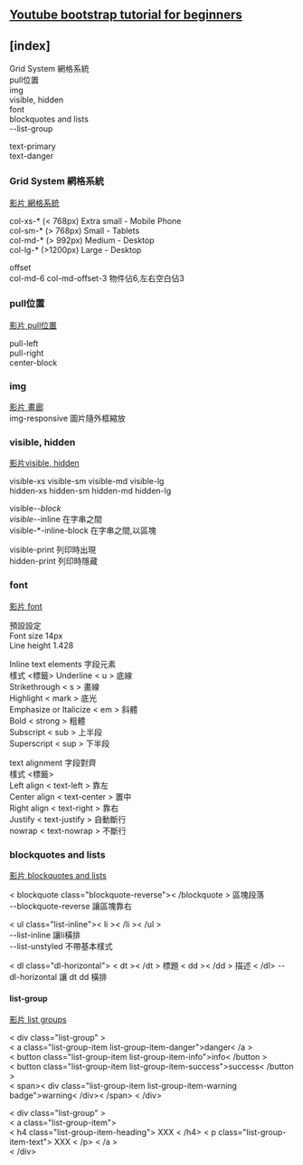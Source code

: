 ## [Youtube bootstrap tutorial for beginners](https://www.youtube.com/playlist?list=PL6n9fhu94yhXd4xnk-j5FGhHjUv1LsF0V)  

## [index]
Grid System 網格系統  
pull位置  
img  
visible, hidden  
font  
blockquotes and lists  
--list-group  


text-primary  
text-danger


### Grid System 網格系統  
[影片 網格系統](https://www.youtube.com/watch?v=GDwWmrpCa30&list=PL6n9fhu94yhXd4xnk-j5FGhHjUv1LsF0V&index=3&ab_channel=kudvenkatkudvenkat%E5%B7%B2%E9%A9%97%E8%AD%89)  

col-xs-* (< 768px) Extra small - Mobile Phone  
col-sm-* (> 768px) Small - Tablets  
col-md-* (> 992px) Medium - Desktop  
col-lg-* (>1200px) Large - Desktop  

offset  
col-md-6 col-md-offset-3  物件佔6,左右空白佔3  

### pull位置  
[影片 pull位置](https://www.youtube.com/watch?v=2-tHexxFixA&list=PL6n9fhu94yhXd4xnk-j5FGhHjUv1LsF0V&index=8&ab_channel=kudvenkat)  

pull-left  
pull-right  
center-block  


### img  
[影片 畫廊](https://www.youtube.com/watch?v=2-tHexxFixA&list=PL6n9fhu94yhXd4xnk-j5FGhHjUv1LsF0V&index=8&ab_channel=kudvenkat)  
img-responsive  圖片隨外框縮放  

### visible, hidden  
[影片visible, hidden](https://www.youtube.com/watch?v=3AW-txuBByI&list=PL6n9fhu94yhXd4xnk-j5FGhHjUv1LsF0V&index=8&ab_channel=kudvenkatkudvenkat%E5%B7%B2%E9%A9%97%E8%AD%89)  

visible-xs visible-sm visible-md visible-lg  
hidden-xs hidden-sm hidden-md hidden-lg  

visible-*-block  
visible-*-inline  在字串之間  
visible-*-inline-block  在字串之間,以區塊  

visible-print  列印時出現  
hidden-print  列印時隱藏  

### font  
[影片 font](https://www.youtube.com/watch?v=TueaztnRkAQ&list=PL6n9fhu94yhXd4xnk-j5FGhHjUv1LsF0V&index=10&ab_channel=kudvenkatkudvenkat%E5%B7%B2%E9%A9%97%E8%AD%89)  

預設設定  
Font size 14px  
Line height 1.428  

Inline text elements 字段元素  
樣式  <標籤>
Underline  < u >  底線  
Strikethrough  < s >  畫線  
Highlight  < mark >  底光  
Emphasize or Italicize  < em >  斜體  
Bold  < strong >  粗體  
Subscript  < sub >  上半段  
Superscript  < sup >  下半段  

text alignment 字段對齊  
樣式  <標籤>  
Left align  < text-left >  靠左  
Center align  < text-center >  置中  
Right align  < text-right >  靠右  
Justify  < text-justify >  自動斷行  
nowrap  < text-nowrap >  不斷行  


### blockquotes and lists  
[影片 blockquotes and lists](https://www.youtube.com/watch?v=4MZg5mupiJI&list=PL6n9fhu94yhXd4xnk-j5FGhHjUv1LsF0V&index=11&ab_channel=kudvenkatkudvenkat%E5%B7%B2%E9%A9%97%E8%AD%89)  


< blockquote class="blockquote-reverse">< /blockquote >  區塊段落  
--blockquote-reverse 讓區塊靠右  

< ul class="list-inline">< li >< /li >< /ul >  
--list-inline  讓li橫排  
--list-unstyled  不帶基本樣式  

< dl class="dl-horizontal">
< dt >< /dt > 標題
< dd >< /dd > 描述
< /dl>
--dl-horizontal  讓 dt dd 橫排  

#### list-group   
[影片 list groups](https://www.youtube.com/watch?v=sMMqPuBo2tw&list=PL6n9fhu94yhXd4xnk-j5FGhHjUv1LsF0V&index=12&ab_channel=kudvenkatkudvenkat%E5%B7%B2%E9%A9%97%E8%AD%89)  

< div class="list-group" >  
< a class="list-group-item list-group-item-danger">danger< /a >  
< button class="list-group-item list-group-item-info">info< /button >  
< button class="list-group-item list-group-item-success">success< /button >  
< span>< div class="list-group-item list-group-item-warning badge">warning< /div>< /span>
< /div>    

< div class="list-group" >  
< a class="list-group-item">  
< h4 class="list-group-item-heading"> XXX < /h4>
< p class="list-group-item-text"> XXX < /p>
< /a >  
< /div>    




